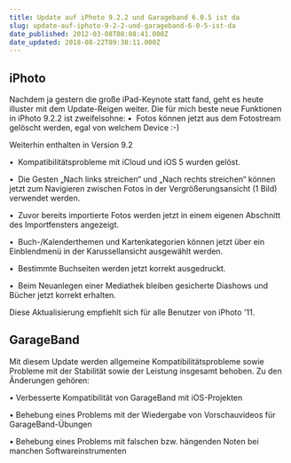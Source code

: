 ```yaml
---
title: Update auf iPhoto 9.2.2 und Garageband 6.0.5 ist da
slug: update-auf-iphoto-9-2-2-und-garageband-6-0-5-ist-da
date_published: 2012-03-08T08:08:41.000Z
date_updated: 2018-08-22T09:38:11.000Z
---
```


## iPhoto

Nachdem ja gestern die große iPad-Keynote statt fand, geht es heute illuster mit dem Update-Reigen weiter. Die für mich beste neue Funktionen in iPhoto 9.2.2 ist zweifelsohne:
•  Fotos können jetzt aus dem Fotostream gelöscht werden, egal von welchem Device :-)

Weiterhin enthalten in Version 9.2

•  Kompatibilitätsprobleme mit iCloud und iOS 5 wurden gelöst.

•  Die Gesten „Nach links streichen“ und „Nach rechts streichen“ können jetzt zum Navigieren zwischen Fotos in der Vergrößerungsansicht (1 Bild) verwendet werden.

•  Zuvor bereits importierte Fotos werden jetzt in einem eigenen Abschnitt des Importfensters angezeigt.

•  Buch-/Kalenderthemen und Kartenkategorien können jetzt über ein Einblendmenü in der Karussellansicht ausgewählt werden.

•  Bestimmte Buchseiten werden jetzt korrekt ausgedruckt.

•  Beim Neuanlegen einer Mediathek bleiben gesicherte Diashows und Bücher jetzt korrekt erhalten.

Diese Aktualisierung empfiehlt sich für alle Benutzer von iPhoto '11.

## GarageBand

Mit diesem Update werden allgemeine Kompatibilitätsprobleme sowie Probleme mit der Stabilität sowie der Leistung insgesamt behoben. Zu den Änderungen gehören:

• Verbesserte Kompatibilität von GarageBand mit iOS-Projekten

• Behebung eines Problems mit der Wiedergabe von Vorschauvideos für GarageBand-Übungen

• Behebung eines Problems mit falschen bzw. hängenden Noten bei manchen Softwareinstrumenten
